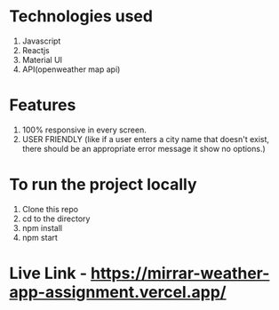 # Technologies used
1. Javascript
2. Reactjs
3. Material UI
4. API(openweather map api)

# Features
1. 100% responsive in every screen.
2. USER FRIENDLY (like if a user enters a city name that doesn't exist, there should be an appropriate error message it show no options.)

# To run the project locally
1. Clone this repo
2. cd to the directory
3. npm install
4. npm start

# Live Link - https://mirrar-weather-app-assignment.vercel.app/
